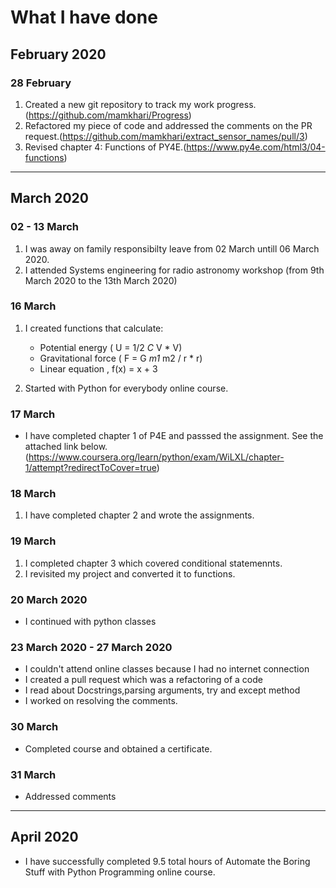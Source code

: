 # What I have done

## February 2020

### 28 February

1. Created a new git repository to track my work progress.(<https://github.com/mamkhari/Progress>)
2. Refactored my piece of code and addressed the comments on the PR request.(<https://github.com/mamkhari/extract_sensor_names/pull/3>)
3. Revised chapter 4: Functions of PY4E.(<https://www.py4e.com/html3/04-functions>)

- - -

## March 2020

### 02 - 13 March

1. I was away on family responsibilty leave from 02 March untill 06 March 2020.
2. I attended Systems engineering for radio astronomy workshop (from 9th March 2020 to the 13th March 2020)

### 16 March

1. I created functions that calculate:

   - Potential energy ( U = 1/2 *C* V * V)
   - Gravitational force ( F = G *m1* m2 / r * r)
   - Linear equation , f(x) = x + 3
2. Started with Python for everybody online course.  

### 17 March

- I have completed chapter 1 of P4E and passsed the assignment. See the attached link below. (<https://www.coursera.org/learn/python/exam/WiLXL/chapter-1/attempt?redirectToCover=true>)

### 18 March

1. I have completed chapter 2 and wrote the assignments.

### 19 March

1. I completed chapter 3 which covered conditional statemennts.
2. I revisited my project and converted it to functions.

### 20 March 2020

- I continued with python classes

### 23 March 2020 - 27 March 2020

- I couldn't attend online classes because I had no internet connection
- I created a pull request  which was a refactoring of a code
- I read about Docstrings,parsing arguments, try and except method
- I worked on resolving the comments.

### 30 March

- Completed course and obtained a certificate.

### 31 March

- Addressed comments

- - -

## April 2020

- I have successfully completed 9.5 total hours of Automate the Boring Stuff with Python Programming online course.
